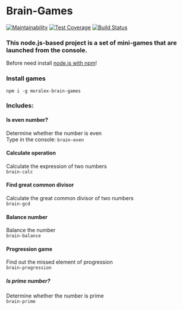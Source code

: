 # Brain-Games #

[![Maintainability](https://api.codeclimate.com/v1/badges/41d2d6d5030c01098e25/maintainability)](https://codeclimate.com/github/mor-alex/project-lvl1-s308/maintainability) 
[![Test Coverage](https://api.codeclimate.com/v1/badges/41d2d6d5030c01098e25/test_coverage)](https://codeclimate.com/github/mor-alex/project-lvl1-s308/test_coverage) 
[![Build Status](https://travis-ci.org/mor-alex/project-lvl1-s308.svg?branch=master)](https://travis-ci.org/mor-alex/project-lvl1-s308)

### This node.js-based project is a set of mini-games that are launched from the console. ###

Before need install [node.js with npm](https://nodejs.org/en/download/)!

### Install games ###
`npm i -g moralex-brain-games`  
### Includes: ###  
#### Is even number? ####  
Determine whether the number is even  
Type in the console: `brain-even`  
#### Calculate operation ####  
Calculate the expression of two numbers  
`brain-calc`

#### Find great common divisor ####  
Calculate the great common divisor of two numbers  
`brain-gcd`  
#### Balance number ####  
Balance the number  
`brain-balance`  
#### Progression game ####  
Find out the missed element of progression  
`brain-progression`  
##### Is prime number? #####  
Determine whether the number is prime  
`brain-prime`